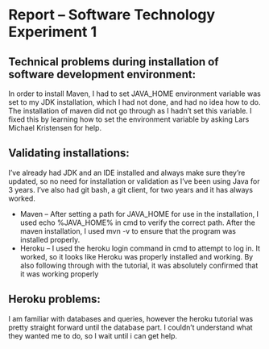 # Report – Software Technology Experiment 1
## Technical problems during installation of software development environment:
In order to install Maven, I had to set JAVA_HOME environment variable was set to my JDK installation, 
which I had not done, and had no idea how to do. 
The installation of maven did not go through as I hadn’t set this variable. 
I fixed this by learning how to set the environment variable by asking Lars Michael Kristensen for help.

## Validating installations:
I’ve already had JDK and an IDE installed and always make sure they’re updated, 
so no need for installation or validation as I’ve been using Java for 3 years. 
I’ve also had git bash, a git client, for two years and it has always worked.
* Maven – After setting a path for JAVA_HOME for use in the installation, 
  I used echo %JAVA_HOME% in cmd to verify the correct path. After the maven installation, 
  I used mvn -v to ensure that the program was installed properly.
* Heroku – I used the heroku login command in cmd to attempt to log in. 
  It worked, so it looks like Heroku was properly installed and working. 
  By also following through with the tutorial, it was absolutely confirmed that it was working properly

## Heroku problems:
I am familiar with databases and queries, 
however the heroku tutorial was pretty straight forward until the database part.
I couldn’t understand what they wanted me to do, so I wait until i can get help.
